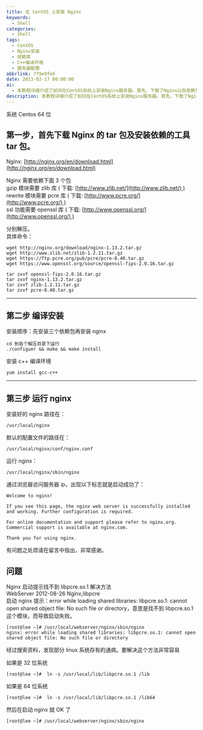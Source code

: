 ```yaml
---
title: 在 CentOS 上安装 Nginx
keywords:
  - Shell
categories:
  - Shell
tags:
  - CentOS
  - Nginx安装
  - 依赖库
  - C++编译环境
  - 服务器配置
abbrlink: 779e9fe6
date: 2013-02-17 00:00:00
ai:
  - 本教程详细介绍了如何在CentOS系统上安装Nginx服务器。首先，下载了Nginx以及依赖包如zlib、pcre和openssl。接着，解压文件并配置编译环境。通过命令行操作，分别对各个依赖包进行配置、编译和安装。然后，安装Nginx并设置其路径及配置文件位置。最后，运行Nginx服务并通过浏览器验证启动状态。教程中还提到了一个常见问题——当Nginx启动时无法找到libpcre.so.1模块的解决方法：在32位系统中创建符号链接到/lib目录，在64位系统中则创建到/lib64目录，即可顺利解决问题。
description: 本教程详细介绍了如何在CentOS系统上安装Nginx服务器。首先，下载了Nginx以及依赖包如zlib、pcre和openssl。接着，解压文件并配置编译环境。通过命令行操作，分别对各个依赖包进行配置、编译和安装。然后，安装Nginx并设置其路径及配置文件位置。最后，运行Nginx服务并通过浏览器验证启动状态。教程中还提到了一个常见问题——当Nginx启动时无法找到libpcre.so.1模块的解决方法：在32位系统中创建符号链接到/lib目录，在64位系统中则创建到/lib64目录，即可顺利解决问题。
---
```


系统 Centos 64 位

## 第一步，首先下载 Nginx 的 tar 包及安装依赖的工具 tar 包。

Nginx: [http://nginx.org/en/download.html](http://nginx.org/en/download.html)

Nginx 需要依赖下面 3 个包  
gzip 模块需要 zlib 库 ( 下载: [http://www.zlib.net/](http://www.zlib.net/) )  
rewrite 模块需要 pcre 库 ( 下载: [http://www.pcre.org/](http://www.pcre.org/) )  
ssl 功能需要 openssl 库 ( 下载: [http://www.openssl.org/](http://www.openssl.org/) )

分别解压。  
具体命令：

```shell
wget http://nginx.org/download/nginx-1.13.2.tar.gz
wget http://www.zlib.net/zlib-1.2.11.tar.gz
wget https://ftp.pcre.org/pub/pcre/pcre-8.40.tar.gz
wget https://www.openssl.org/source/openssl-fips-2.0.16.tar.gz

tar zxvf openssl-fips-2.0.16.tar.gz
tar zxvf nginx-1.13.2.tar.gz
tar zxvf zlib-1.2.11.tar.gz
tar zxvf pcre-8.40.tar.gz
```

---

## 第二步 编译安装

安装顺序：先安装三个依赖包再安装 nginx

```shell
cd 到各个解压目录下运行
./configuer && make && make install
```

安装 c++ 编译环境

```shell
yum install gcc-c++
```

---

## 第三步 运行 nginx

安装好的 nginx 路径在：

```shell
/usr/local/nginx

```

默认的配置文件的路径在：

```shell
/usr/local/nginx/conf/nginx.conf
```

运行 nginx：

```shell
/usr/local/nginx/sbin/nginx
```

通过浏览器访问服务器 ip，出现以下标志就是启动成功了：

```shell
Welcome to nginx!

If you see this page, the nginx web server is successfully installed and working. Further configuration is required.

For online documentation and support please refer to nginx.org.
Commercial support is available at nginx.com.

Thank you for using nginx.
```

有问题之处烦请在留言中指出，非常感谢。

## 问题

Nginx 启动提示找不到 libpcre.so.1 解决方法  
WebServer 2012-08-26 Nginx,libpcre  
启动 nginx 提示：error while loading shared libraries: libpcre.so.1: cannot open shared object file: No such file or directory，意思是找不到 libpcre.so.1 这个模块，而导致启动失败。

```shell
[root@lee ~]# /usr/local/webserver/nginx/sbin/nginx
nginx: error while loading shared libraries: libpcre.so.1: cannot open shared object file: No such file or directory
```

经过搜索资料，发现部分 linux 系统存有的通病。要解决这个方法非常容易

如果是 32 位系统

```shell
[root@lee ~]#  ln -s /usr/local/lib/libpcre.so.1 /lib
```

如果是 64 位系统

```shell
[root@lee ~]#  ln -s /usr/local/lib/libpcre.so.1 /lib64
```

然后在启动 nginx 就 OK 了

```shell
[root@lee ~]# /usr/local/webserver/nginx/sbin/nginx
```
